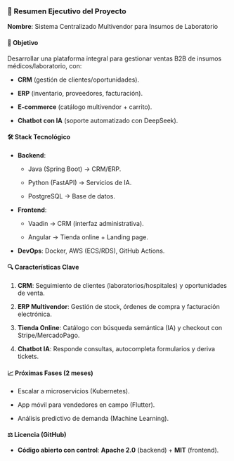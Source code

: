 ### **📌 Resumen Ejecutivo del Proyecto**

**Nombre**: Sistema Centralizado Multivendor para Insumos de Laboratorio

#### **🎯 Objetivo**

Desarrollar una plataforma integral para gestionar ventas B2B de insumos médicos/laboratorio, con:

- **CRM** (gestión de clientes/oportunidades).
    
- **ERP** (inventario, proveedores, facturación).
    
- **E-commerce** (catálogo multivendor + carrito).
    
- **Chatbot con IA** (soporte automatizado con DeepSeek).
    

#### **🛠️ Stack Tecnológico**

- **Backend**:
    
    - Java (Spring Boot) → CRM/ERP.
        
    - Python (FastAPI) → Servicios de IA.
        
    - PostgreSQL → Base de datos.
        
- **Frontend**:
    
    - Vaadin → CRM (interfaz administrativa).
        
    - Angular → Tienda online + Landing page.
        
- **DevOps**: Docker, AWS (ECS/RDS), GitHub Actions.
    

#### **🔍 Características Clave**

1. **CRM**: Seguimiento de clientes (laboratorios/hospitales) y oportunidades de venta.
    
2. **ERP Multivendor**: Gestión de stock, órdenes de compra y facturación electrónica.
    
3. **Tienda Online**: Catálogo con búsqueda semántica (IA) y checkout con Stripe/MercadoPago.
    
4. **Chatbot IA**: Responde consultas, autocompleta formularios y deriva tickets.
    

#### **📈 Próximas Fases (2 meses)**

- Escalar a microservicios (Kubernetes).
    
- App móvil para vendedores en campo (Flutter).
    
- Análisis predictivo de demanda (Machine Learning).
    

#### **⚖️ Licencia (GitHub)**

- **Código abierto con control**: **Apache 2.0** (backend) + **MIT** (frontend).
